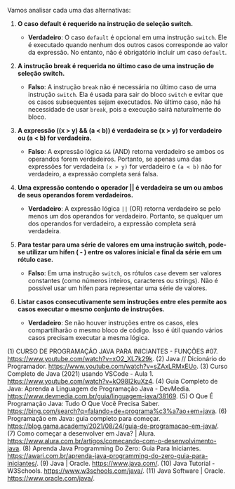 [1]: https://www.youtube.com/watch?v=xO2_XL7k29k ""
[2]: https://www.youtube.com/watch?v=sZAxLRMxEUo ""
[3]: https://www.youtube.com/watch?v=kO98I2kuXz4 ""
[4]: https://www.devmedia.com.br/guia/linguagem-java/38169 ""
[5]: https://bing.com/search?q=falando+de+programa%C3%A7ao+em+java ""
[6]: https://blog.gama.academy/2021/08/24/guia-de-programacao-em-java/ ""
[7]: https://www.alura.com.br/artigos/comecando-com-o-desenvolvimento-java ""
[8]: https://awari.com.br/aprenda-java-programming-do-zero-guia-para-iniciantes/ ""
[9]: https://www.java.com/ ""
[10]: https://www.w3schools.com/java/ ""
[11]: https://www.oracle.com/java/ ""

Vamos analisar cada uma das alternativas:

1. **O caso default é requerido na instrução de seleção switch.**
   - **Verdadeiro**: O caso `default` é opcional em uma instrução `switch`. Ele é executado quando nenhum dos outros casos corresponde ao valor da expressão. No entanto, não é obrigatório incluir um caso `default`.

2. **A instrução break é requerida no último caso de uma instrução de seleção switch.**
   - **Falso**: A instrução `break` não é necessária no último caso de uma instrução `switch`. Ela é usada para sair do bloco `switch` e evitar que os casos subsequentes sejam executados. No último caso, não há necessidade de usar `break`, pois a execução sairá naturalmente do bloco.

3. **A expressão ((x > y) && (a < b)) é verdadeira se (x > y) for verdadeiro ou (a < b) for verdadeira.**
   - **Falso**: A expressão lógica `&&` (AND) retorna verdadeiro se ambos os operandos forem verdadeiros. Portanto, se apenas uma das expressões for verdadeira `(x > y)` for verdadeiro e `(a < b)` não for verdadeiro, a expressão completa será falsa.

4. **Uma expressão contendo o operador || é verdadeira se um ou ambos de seus operandos forem verdadeiros.**
   - **Verdadeiro**: A expressão lógica `||` (OR) retorna verdadeiro se pelo menos um dos operandos for verdadeiro. Portanto, se qualquer um dos operandos for verdadeiro, a expressão completa será verdadeira.

5. **Para testar para uma série de valores em uma instrução switch, pode-se utilizar um hífen ( - ) entre os valores inicial e final da série em um rótulo case.**
   - **Falso**: Em uma instrução `switch`, os rótulos `case` devem ser valores constantes (como números inteiros, caracteres ou strings). Não é possível usar um hífen para representar uma série de valores.

6. **Listar casos consecutivamente sem instruções entre eles permite aos casos executar o mesmo conjunto de instruções.**
   - **Verdadeiro**: Se não houver instruções entre os casos, eles compartilharão o mesmo bloco de código. Isso é útil quando vários casos precisam executar a mesma lógica.


(1) CURSO DE PROGRAMAÇÃO JAVA PARA INICIANTES - FUNÇÕES #07. https://www.youtube.com/watch?v=xO2_XL7k29k.
(2) Java // Dicionário do Programador. https://www.youtube.com/watch?v=sZAxLRMxEUo.
(3) Curso Completo de Java (2021) usando VSCode - Aula 1. https://www.youtube.com/watch?v=kO98I2kuXz4.
(4) Guia Completo de Java: Aprenda a Linguagem de Programação Java - DevMedia. https://www.devmedia.com.br/guia/linguagem-java/38169.
(5) O Que É Programação Java: Tudo O Que Você Precisa Saber. https://bing.com/search?q=falando+de+programa%c3%a7ao+em+java.
(6) Programação em Java: guia completo para começar. https://blog.gama.academy/2021/08/24/guia-de-programacao-em-java/.
(7) Como começar a desenvolver em Java? | Alura. https://www.alura.com.br/artigos/comecando-com-o-desenvolvimento-java.
(8) Aprenda Java Programming Do Zero: Guia Para Iniciantes. https://awari.com.br/aprenda-java-programming-do-zero-guia-para-iniciantes/.
(9) Java | Oracle. https://www.java.com/.
(10) Java Tutorial - W3Schools. https://www.w3schools.com/java/.
(11) Java Software | Oracle. https://www.oracle.com/java/.